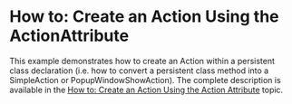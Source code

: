 # How to: Create an Action Using the ActionAttribute


<p>This example demonstrates how to create an Action within a persistent class declaration (i.e. how to convert a persistent class method into a SimpleAction or PopupWindowShowAction). The complete description is available in the <a href="http://help.devexpress.com/#Xaf/CustomDocument2619"><u>How to: Create an Action Using the Action Attribute</u></a> topic.</p>

<br/>


